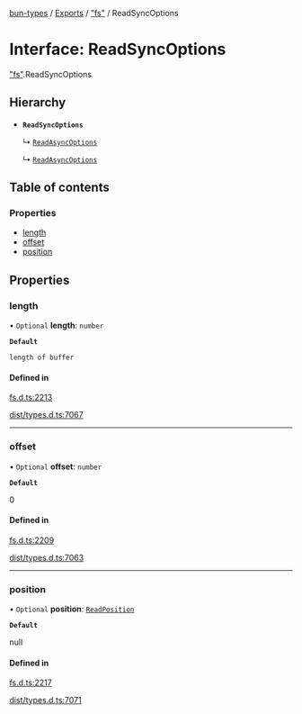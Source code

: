 [bun-types](../README.md) / [Exports](../modules.md) / ["fs"](../modules/fs_.md) / ReadSyncOptions

# Interface: ReadSyncOptions

["fs"](../modules/fs_.md).ReadSyncOptions

## Hierarchy

- **`ReadSyncOptions`**

  ↳ [`ReadAsyncOptions`](fs_.ReadAsyncOptions.md)

  ↳ [`ReadAsyncOptions`](node_fs_.ReadAsyncOptions.md)

## Table of contents

### Properties

- [length](fs_.ReadSyncOptions.md#length)
- [offset](fs_.ReadSyncOptions.md#offset)
- [position](fs_.ReadSyncOptions.md#position)

## Properties

### length

• `Optional` **length**: `number`

**`Default`**

`length of buffer`

#### Defined in

[fs.d.ts:2213](https://github.com/valgaze/bun-types/blob/5e53f27/fs.d.ts#L2213)

[dist/types.d.ts:7067](https://github.com/valgaze/bun-types/blob/5e53f27/dist/types.d.ts#L7067)

___

### offset

• `Optional` **offset**: `number`

**`Default`**

0

#### Defined in

[fs.d.ts:2209](https://github.com/valgaze/bun-types/blob/5e53f27/fs.d.ts#L2209)

[dist/types.d.ts:7063](https://github.com/valgaze/bun-types/blob/5e53f27/dist/types.d.ts#L7063)

___

### position

• `Optional` **position**: [`ReadPosition`](../modules/fs_.md#readposition)

**`Default`**

null

#### Defined in

[fs.d.ts:2217](https://github.com/valgaze/bun-types/blob/5e53f27/fs.d.ts#L2217)

[dist/types.d.ts:7071](https://github.com/valgaze/bun-types/blob/5e53f27/dist/types.d.ts#L7071)
